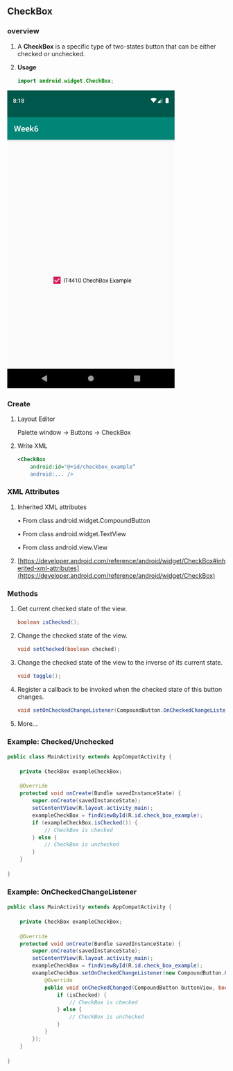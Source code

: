 ## CheckBox

### overview

1. A **CheckBox** is a specific type of two-states button that can be either checked or unchecked.

2. **Usage**

   ```java
   import android.widget.CheckBox;
   ```

<img src="https://github.com/fwangyt/Android-App-Dev-1/raw/master/6/images/check_box_1.png" alt="check_box_1" style="zoom:67%;" />

### Create

1. Layout Editor

   Palette window -> Buttons -> CheckBox

2. Write XML

   ```xml
   <CheckBox
       android:id="@+id/checkbox_example“
       android:... />
   ```

### XML Attributes

1. Inherited XML attributes

   • From class android.widget.CompoundButton 

   • From class android.widget.TextView 

   • From class android.view.View

2. [https://developer.android.com/reference/android/widget/CheckBox#inherited-xml-attributes](https://developer.android.com/reference/android/widget/CheckBox)

### Methods

1. Get current checked state of the view.

   ```java
   boolean isChecked();
   ```

2. Change the checked state of the view.

   ```java
   void setChecked(boolean checked);
   ```

3. Change the checked state of the view to the inverse of its current state.

   ```java
   void toggle();
   ```

4. Register a callback to be invoked when the checked state of this button changes.

   ```java
   void setOnCheckedChangeListener(CompoundButton.OnCheckedChangeListener listener);
   ```

5. More...

### Example: Checked/Unchecked

```java
public class MainActivity extends AppCompatActivity {

    private CheckBox exampleCheckBox;

    @Override
    protected void onCreate(Bundle savedInstanceState) {
        super.onCreate(savedInstanceState);
        setContentView(R.layout.activity_main);
        exampleCheckBox = findViewById(R.id.check_box_example);
        if (exampleCheckBox.isChecked()) {
            // CheckBox is checked
        } else {
            // CheckBox is unchecked
        }
    }

}
```

### Example: OnCheckedChangeListener

```java
public class MainActivity extends AppCompatActivity {

    private CheckBox exampleCheckBox;

    @Override
    protected void onCreate(Bundle savedInstanceState) {
        super.onCreate(savedInstanceState);
        setContentView(R.layout.activity_main);
        exampleCheckBox = findViewById(R.id.check_box_example);
        exampleCheckBox.setOnCheckedChangeListener(new CompoundButton.OnCheckedChangeListener() {
            @Override
            public void onCheckedChanged(CompoundButton buttonView, boolean isChecked) {
                if (isChecked) {
                    // CheckBox is checked
                } else {
                    // CheckBox is unchecked
                }
            }
        });
    }

}
```

